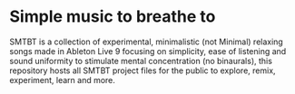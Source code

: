 # Simple music to breathe to

SMTBT is a collection of experimental, minimalistic (not Minimal) relaxing songs made in Ableton Live 9 focusing on simplicity, ease of listening and sound uniformity to stimulate mental concentration (no binaurals), this repository hosts all SMTBT project files for the public to explore, remix, experiment, learn and more.
